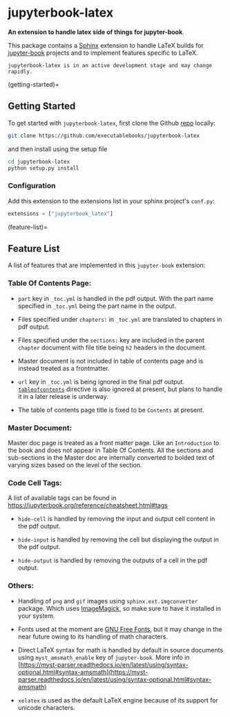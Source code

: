 # jupyterbook-latex

**An extension to handle latex side of things for jupyter-book**.

This package contains a [Sphinx](http://www.sphinx-doc.org/en/master/)
extension to handle LaTeX builds for [jupyter-book](https://jupyterbook.org/)
projects and to implement features specific to LaTeX.

```{warning}
jupyterbook-latex is in an active development stage and may change rapidly.
```

(getting-started)=
## Getting Started

To get started with `jupyterbook-latex`, first clone the Github [repo](https://github.com/executablebooks/jupyterbook-latex) locally:

```bash
git clone https://github.com/executablebooks/jupyterbook-latex
```

and then install using the setup file

```bash
cd jupyterbook-latex
python setup.py install
```

### Configuration

Add this extension to the extensions list in your sphinx project's `conf.py`:

```python
extensions = ["jupyterbook_latex"]
```

(feature-list)=
## Feature List

A list of features that are implemented in this `jupyter-book` extension:

### Table Of Contents Page:

* `part` key in `_toc.yml` is handled in the pdf output.
  With the part name specified in `_toc.yml` being the part
  name in the output.

* Files specified under `chapters:` in `_toc.yml` are translated
  to chapters in pdf output.

* Files specified under the `sections:` key are included
  in the parent `chapter` document with file title being `h2` headers in the document.

* Master document is not included in table of contents page
  and is instead treated as a frontmatter.

* `url` key in `_toc.yml` is being ignored in the final
  pdf output. [`tableofcontents`](https://jupyterbook.org/customize/toc.html#add-a-table-of-contents-to-a-page-s-content) directive is
  also ignored at present, but plans to handle it in a later
  release is underway.

* The table of contents page title is fixed to be `Contents` at present.

### Master Document:

Master doc page is treated as a front matter page. Like an `Introduction` to the book and does not appear in Table Of Contents. All the sections and sub-sections in the Master doc are internally converted to bolded text of varying sizes based on the level of the section.

### Code Cell Tags:

A list of available tags can be found in https://jupyterbook.org/reference/cheatsheet.html#tags

* `hide-cell` is handled by removing the input and output cell content in the pdf output.

* `hide-input` is handled by removing the cell but displaying the output in the pdf output.

* `hide-output` is handled by removing the outputs of a cell in the pdf output.

### Others:

* Handling of `png` and `gif` images using `sphinx.ext.imgconverter` package.
  Which uses [ImageMagick](https://www.imagemagick.org/script/index.php), so
  make sure to have it installed in your system.

* Fonts used at the moment are [GNU Free Fonts](https://www.gnu.org/software/freefont/),
  but it may change in the near future owing to its handling of math characters.

* Direct LaTeX syntax for math is handled by default in source documents
  using `myst_amsmath_enable` key of `jupyter-book`.
  More info in [https://myst-parser.readthedocs.io/en/latest/using/syntax-optional.html#syntax-amsmath](https://myst-parser.readthedocs.io/en/latest/using/syntax-optional.html#syntax-amsmath)

* `xelatex` is used as the default LaTeX engine because of its support for unicode characters.
